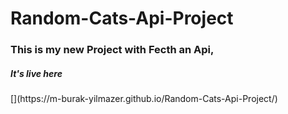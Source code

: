 # Random-Cats-Api-Project
<h3>This is my new Project with Fecth an Api,  </h3>
<h5>It's live here </h5>[](https://m-burak-yilmazer.github.io/Random-Cats-Api-Project/)
